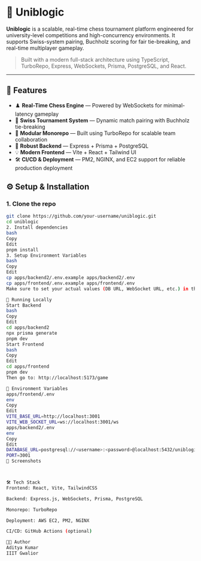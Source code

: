 # 🧠 Uniblogic

**Uniblogic** is a scalable, real-time chess tournament platform engineered for university-level competitions and high-concurrency environments. It supports Swiss-system pairing, Buchholz scoring for fair tie-breaking, and real-time multiplayer gameplay.

> Built with a modern full-stack architecture using TypeScript, TurboRepo, Express, WebSockets, Prisma, PostgreSQL, and React.

---

## 🚀 Features

- ♟️ **Real-Time Chess Engine** — Powered by WebSockets for minimal-latency gameplay
- 🧮 **Swiss Tournament System** — Dynamic match pairing with Buchholz tie-breaking
- 🧩 **Modular Monorepo** — Built using TurboRepo for scalable team collaboration
- 💾 **Robust Backend** — Express + Prisma + PostgreSQL
- 💡 **Modern Frontend** — Vite + React + Tailwind UI
- 🛠️ **CI/CD & Deployment** — PM2, NGINX, and EC2 support for reliable production deployment



## ⚙️ Setup & Installation

### 1. Clone the repo

```bash
git clone https://github.com/your-username/uniblogic.git
cd uniblogic
2. Install dependencies
bash
Copy
Edit
pnpm install
3. Setup Environment Variables
bash
Copy
Edit
cp apps/backend2/.env.example apps/backend2/.env
cp apps/frontend/.env.example apps/frontend/.env
Make sure to set your actual values (DB URL, WebSocket URL, etc.) in the .env files.

🧪 Running Locally
Start Backend
bash
Copy
Edit
cd apps/backend2
npx prisma generate
pnpm dev
Start Frontend
bash
Copy
Edit
cd apps/frontend
pnpm dev
Then go to: http://localhost:5173/game

🔗 Environment Variables
apps/frontend/.env
env
Copy
Edit
VITE_BASE_URL=http://localhost:3001
VITE_WEB_SOCKET_URL=ws://localhost:3001/ws
apps/backend2/.env
env
Copy
Edit
DATABASE_URL=postgresql://<username>:<password>@localhost:5432/uniblogic
PORT=3001
📸 Screenshots



🛠️ Tech Stack
Frontend: React, Vite, TailwindCSS

Backend: Express.js, WebSockets, Prisma, PostgreSQL

Monorepo: TurboRepo

Deployment: AWS EC2, PM2, NGINX

CI/CD: GitHub Actions (optional)

🧑‍💻 Author
Aditya Kumar
IIIT Gwalior 

